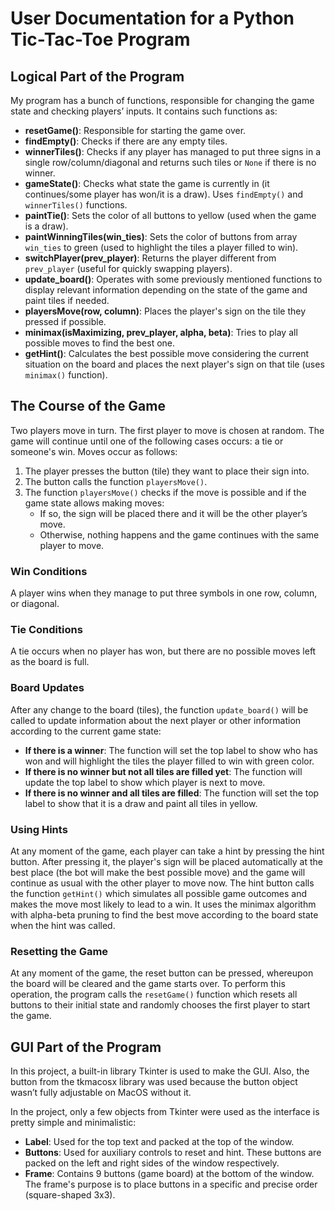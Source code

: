 # User Documentation for a Python Tic-Tac-Toe Program

## Logical Part of the Program

My program has a bunch of functions, responsible for changing the game state and checking players’ inputs. It contains such functions as:

- **resetGame()**: Responsible for starting the game over.
- **findEmpty()**: Checks if there are any empty tiles.
- **winnerTiles()**: Checks if any player has managed to put three signs in a single row/column/diagonal and returns such tiles or `None` if there is no winner.
- **gameState()**: Checks what state the game is currently in (it continues/some player has won/it is a draw). Uses `findEmpty()` and `winnerTiles()` functions.
- **paintTie()**: Sets the color of all buttons to yellow (used when the game is a draw).
- **paintWinningTiles(win_ties)**: Sets the color of buttons from array `win_ties` to green (used to highlight the tiles a player filled to win).
- **switchPlayer(prev_player)**: Returns the player different from `prev_player` (useful for quickly swapping players).
- **update_board()**: Operates with some previously mentioned functions to display relevant information depending on the state of the game and paint tiles if needed.
- **playersMove(row, column)**: Places the player's sign on the tile they pressed if possible.
- **minimax(isMaximizing, prev_player, alpha, beta)**: Tries to play all possible moves to find the best one.
- **getHint()**: Calculates the best possible move considering the current situation on the board and places the next player's sign on that tile (uses `minimax()` function).

## The Course of the Game

Two players move in turn. The first player to move is chosen at random. The game will continue until one of the following cases occurs: a tie or someone's win. Moves occur as follows:

1. The player presses the button (tile) they want to place their sign into.
2. The button calls the function `playersMove()`.
3. The function `playersMove()` checks if the move is possible and if the game state allows making moves:
    - If so, the sign will be placed there and it will be the other player’s move.
    - Otherwise, nothing happens and the game continues with the same player to move.

### Win Conditions

A player wins when they manage to put three symbols in one row, column, or diagonal.

### Tie Conditions

A tie occurs when no player has won, but there are no possible moves left as the board is full.

### Board Updates

After any change to the board (tiles), the function `update_board()` will be called to update information about the next player or other information according to the current game state:

- **If there is a winner**: The function will set the top label to show who has won and will highlight the tiles the player filled to win with green color.
- **If there is no winner but not all tiles are filled yet**: The function will update the top label to show which player is next to move.
- **If there is no winner and all tiles are filled**: The function will set the top label to show that it is a draw and paint all tiles in yellow.

### Using Hints

At any moment of the game, each player can take a hint by pressing the hint button. After pressing it, the player's sign will be placed automatically at the best place (the bot will make the best possible move) and the game will continue as usual with the other player to move now. The hint button calls the function `getHint()` which simulates all possible game outcomes and makes the move most likely to lead to a win. It uses the minimax algorithm with alpha-beta pruning to find the best move according to the board state when the hint was called.

### Resetting the Game

At any moment of the game, the reset button can be pressed, whereupon the board will be cleared and the game starts over. To perform this operation, the program calls the `resetGame()` function which resets all buttons to their initial state and randomly chooses the first player to start the game.

## GUI Part of the Program

In this project, a built-in library Tkinter is used to make the GUI. Also, the button from the tkmacosx library was used because the button object wasn’t fully adjustable on MacOS without it. 

In the project, only a few objects from Tkinter were used as the interface is pretty simple and minimalistic:

- **Label**: Used for the top text and packed at the top of the window.
- **Buttons**: Used for auxiliary controls to reset and hint. These buttons are packed on the left and right sides of the window respectively.
- **Frame**: Contains 9 buttons (game board) at the bottom of the window. The frame's purpose is to place buttons in a specific and precise order (square-shaped 3x3).
